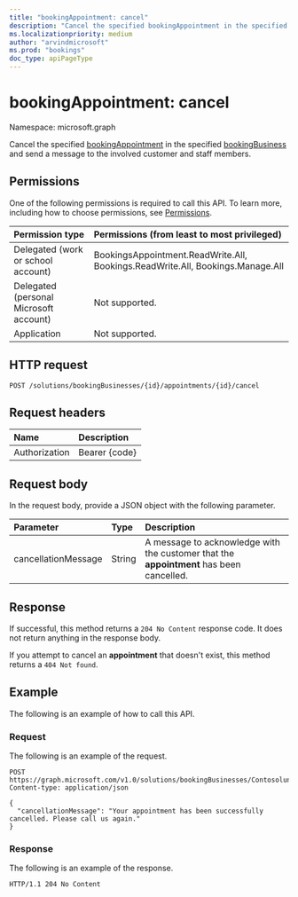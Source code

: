 ```yaml
---
title: "bookingAppointment: cancel"
description: "Cancel the specified bookingAppointment in the specified bookingBusiness and send a message to the involved customer and staff members."
ms.localizationpriority: medium
author: "arvindmicrosoft"
ms.prod: "bookings"
doc_type: apiPageType
---
```


# bookingAppointment: cancel

Namespace: microsoft.graph

Cancel the specified [bookingAppointment](../resources/bookingappointment.md) in the specified [bookingBusiness](../resources/bookingbusiness.md) and send a message to the involved customer and staff members.

## Permissions
One of the following permissions is required to call this API. To learn more, including how to choose permissions, see [Permissions](/graph/permissions-reference).

|Permission type      | Permissions (from least to most privileged)              |
|:--------------------|:---------------------------------------------------------|
|Delegated (work or school account) |  BookingsAppointment.ReadWrite.All, Bookings.ReadWrite.All, Bookings.Manage.All   |
|Delegated (personal Microsoft account) | Not supported.   |
|Application | Not supported.  |

## HTTP request
<!-- { "blockType": "ignored" } -->
```http
POST /solutions/bookingBusinesses/{id}/appointments/{id}/cancel

```
## Request headers
| Name       | Description|
|:---------------|:----------|
| Authorization  | Bearer {code}|

## Request body
In the request body, provide a JSON object with the following parameter.

| Parameter	   | Type	|Description|
|:---------------|:--------|:----------|
|cancellationMessage|String|A message to acknowledge with the customer that the **appointment** has been cancelled.|

## Response
If successful, this method returns a `204 No Content` response code. It does not return anything in the response body.

If you attempt to cancel an **appointment** that doesn't exist, this method returns a `404 Not found`.

## Example
The following is an example of how to call this API.
### Request
The following is an example of the request.

<!-- {
  "blockType": "request"
}-->
```http
POST https://graph.microsoft.com/v1.0/solutions/bookingBusinesses/Contosolunchdelivery@contoso.onmicrosoft.com/appointments/AAMkADKoAAA=/cancel
Content-type: application/json

{
  "cancellationMessage": "Your appointment has been successfully cancelled. Please call us again."
}
```

### Response
The following is an example of the response.
<!-- {
  "blockType": "response"
} -->
```http
HTTP/1.1 204 No Content
```

<!-- uuid: 8fcb5dbc-d5aa-4681-8e31-b001d5168d79
2015-10-25 14:57:30 UTC -->
<!--
{
  "type": "#page.annotation",
  "description": "bookingAppointment: cancel",
  "keywords": "",
  "section": "documentation",
  "tocPath": "",
  "suppressions": [
  ]
}
-->



